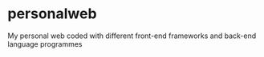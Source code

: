 # personalweb
My personal web coded with different front-end frameworks and back-end language programmes
